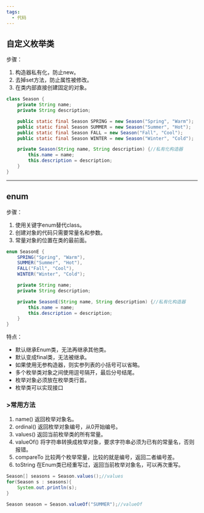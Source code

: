 ```yaml
---
tags:
  - 代码
---
```

## 自定义枚举类

步骤：
1. 构造器私有化，防止new。
2. 去掉set方法，防止属性被修改。
3. 在类内部直接创建固定的对象。
```java
class Season {
    private String name;
    private String description;

    public static final Season SPRING = new Season("Spring", "Warm");
    public static final Season SUMMER = new Season("Summer", "Hot");
    public static final Season FALL = new Season("Fall", "Cool");
    public static final Season WINTER = new Season("Winter", "Cold");

    private Season(String name, String description) {//私有化构造器
        this.name = name;
        this.description = description;
    }
}
```


---
## enum

步骤：
1. 使用关键字enum替代class。
2. 创建对象的代码只需要常量名和参数。
3. 常量对象的位置在类的最前面。
```java
enum SeasonE {
    SPRING("Spring", "Warm"),
    SUMMER("Summer", "Hot"),
    FALL("Fall", "Cool"),
    WINTER("Winter", "Cold");

    private String name;
    private String description;

    private SeasonE(String name, String description) {//私有化构造器
        this.name = name;
        this.description = description;
    }
}
```

特点：
- 默认继承Enum类，无法再继承其他类。
- 默认变成final类，无法被继承。
- 如果使用无参构造器，则实参列表的小括号可以省略。
- 多个枚举类对象之间使用逗号隔开，最后分号结尾。
- 枚举对象必须放在枚举类行首。
- 枚举类可以实现接口


### >常用方法

1. name() 返回枚举对象名。
2. ordinal() 返回枚举对象编号，从0开始编号。
3. values() 返回当前枚举类的所有常量。
4. valueOf() 将字符串转换成枚举对象，要求字符串必须为已有的常量名，否则报错。
5. compareTo 比较两个枚举常量，比较的就是编号，返回二者编号差。
6. toString 在Enum类已经重写过，返回当前枚举对象名，可以再次重写。
```java
Season[] seasons = Season.values();//values
for(Season s : seasons){
	System.out.println(s);
}

Season season = Season.valueOf("SUMMER");//valueOf
```